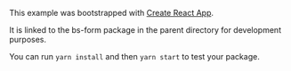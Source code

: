 This example was bootstrapped with [Create React App](https://github.com/facebook/create-react-app).

It is linked to the bs-form package in the parent directory for development purposes.

You can run `yarn install` and then `yarn start` to test your package.
